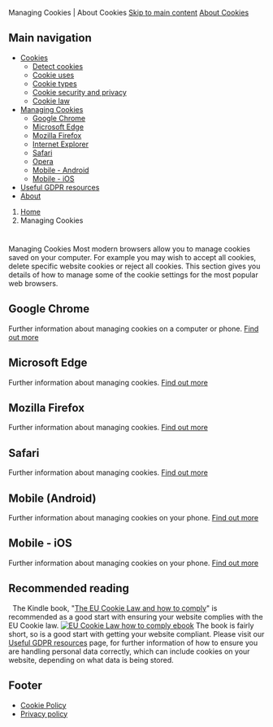 
Managing Cookies | About Cookies
[Skip to main content](#main-content) 
[About Cookies](/ "Home")
## Main navigation
* [Cookies](/cookies)
	+ [Detect cookies](/cookies/detect-cookies)
	+ [Cookie uses](/cookies/cookie-uses)
	+ [Cookie types](/cookies/cookie-types)
	+ [Cookie security and privacy](/cookies/cookie-security-and-privacy)
	+ [Cookie law](/cookies/cookie-law)
* [Managing Cookies](/managing-cookies)
	+ [Google Chrome](/managing-cookies/managing-cookies-google-chrome)
	+ [Microsoft Edge](/managing-cookies/managing-cookies-microsoft-edge)
	+ [Mozilla Firefox](/managing-cookies/managing-cookies-mozilla-firefox)
	+ [Internet Explorer](/managing-cookies/managing-cookies-internet-explorer)
	+ [Safari](/managing-cookies/managing-cookies-safari)
	+ [Opera](/managing-cookies/opera)
	+ [Mobile - Android](/managing-cookies/mobile-android)
	+ [Mobile - iOS](/managing-cookies/mobile-ios)
* [Useful GDPR resources](/useful-gdpr-resources)
* [About](/about)
1. [Home](/)
2. Managing Cookies
# 
Managing Cookies
Most modern browsers allow you to manage cookies saved on your computer. For example you may wish to accept all cookies, delete specific website cookies or reject all cookies.
This section gives you details of how to manage some of the cookie settings for the most popular web browsers.
## Google Chrome
Further information about managing cookies on a computer or phone.
[Find out more](/managing-cookies/managing-cookies-google-chrome)
## Microsoft Edge
Further information about managing cookies.
[Find out more](/managing-cookies/managing-cookies-microsoft-edge)
## Mozilla Firefox
Further information about managing cookies.
[Find out more](/managing-cookies/managing-cookies-mozilla-firefox)
## Safari
Further information about managing cookies.
[Find out more](/managing-cookies/managing-cookies-safari)
## Mobile (Android)
Further information about managing cookies on your phone.
[Find out more](/managing-cookies/mobile-android)
## Mobile - iOS
Further information about managing cookies on your phone.
[Find out more](/managing-cookies/mobile-ios)
## Recommended reading
 
The Kindle book, "[The EU Cookie Law and how to comply](https://amzn.to/2YzX1RX)" is recommended as a good start with ensuring your website complies with the EU Cookie law.
[![EU Cookie Law how to comply ebook](//ws-eu.amazon-adsystem.com/widgets/q?_encoding=UTF8&ASIN=B0080IMT44&Format=_SL250_&ID=AsinImage&MarketPlace=GB&ServiceVersion=20070822&WS=1&tag=jefflogan-21&language=en_GB)](https://www.amazon.co.uk/EU-Cookie-Law-how-comply-ebook/dp/B0080IMT44/ref=as_li_ss_il?keywords=cookies&qid=1562351075&rnid=1025612&s=books&sr=1-29&linkCode=li3&tag=jefflogan-21&linkId=6d00edd02aaa21afbad8efed231900de&language=en_GB)
The book is fairly short, so is a good start with getting your website compliant.
Please visit our [Useful GDPR resources](/useful-gdpr-resources) page, for further information of how to ensure you are handling personal data correctly, which can include cookies on your website, depending on what data is being stored.
## Footer
* [Cookie Policy](/cookie-policy)
* [Privacy policy](/privacy-policy)
